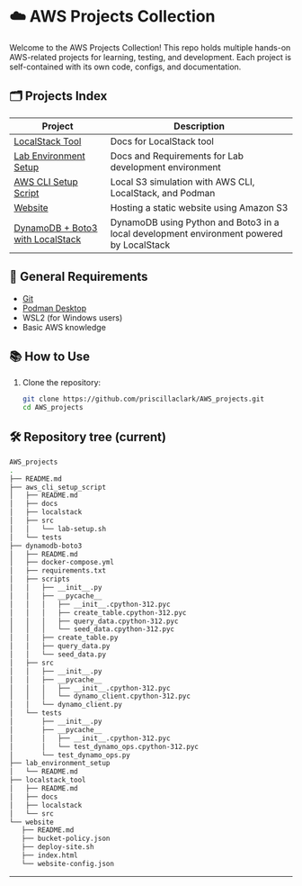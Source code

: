 # ☁️ AWS Projects Collection

Welcome to the AWS Projects Collection! This repo holds multiple hands-on AWS-related projects for learning, testing, and development. Each project is self-contained with its own code, configs, and documentation.

## 🗂️ Projects Index

| Project | Description |
|---------|-------------|
| [LocalStack Tool](./localstack_tool) | Docs for LocalStack tool |
| [Lab Environment Setup](./lab_environment_setup) | Docs and Requirements for Lab development environment |
| [AWS CLI Setup Script](./aws_cli_setup_script)  | Local S3 simulation with AWS CLI, LocalStack, and Podman |
| [Website](./website) | Hosting a static website using Amazon S3 |
| [DynamoDB + Boto3 with LocalStack](./dynamodb-boto3) | DynamoDB using Python and Boto3 in a local development environment powered by LocalStack |

## 🧰 General Requirements

- [Git](https://git-scm.com/)
- [Podman Desktop](https://podman-desktop.io/downloads/windows)
- WSL2 (for Windows users)
- Basic AWS knowledge

## 📚 How to Use

1. Clone the repository:
   ```bash
   git clone https://github.com/priscillaclark/AWS_projects.git
   cd AWS_projects
   ```

## 🛠️ Repository tree (current)

 ```bash
AWS_projects
.
├── README.md
├── aws_cli_setup_script
│   ├── README.md
│   ├── docs
│   ├── localstack
│   ├── src
│   │   └── lab-setup.sh
│   └── tests
├── dynamodb-boto3
│   ├── README.md
│   ├── docker-compose.yml
│   ├── requirements.txt
│   ├── scripts
│   │   ├── __init__.py
│   │   ├── __pycache__
│   │   │   ├── __init__.cpython-312.pyc
│   │   │   ├── create_table.cpython-312.pyc
│   │   │   ├── query_data.cpython-312.pyc
│   │   │   └── seed_data.cpython-312.pyc
│   │   ├── create_table.py
│   │   ├── query_data.py
│   │   └── seed_data.py
│   ├── src
│   │   ├── __init__.py
│   │   ├── __pycache__
│   │   │   ├── __init__.cpython-312.pyc
│   │   │   └── dynamo_client.cpython-312.pyc
│   │   └── dynamo_client.py
│   └── tests
│       ├── __init__.py
│       ├── __pycache__
│       │   ├── __init__.cpython-312.pyc
│       │   └── test_dynamo_ops.cpython-312.pyc
│       └── test_dynamo_ops.py
├── lab_environment_setup
│   └── README.md
├── localstack_tool
│   ├── README.md
│   ├── docs
│   ├── localstack
│   └── src
└── website
    ├── README.md
    ├── bucket-policy.json
    ├── deploy-site.sh
    ├── index.html
    └── website-config.json
```


______________________________________________________________________
